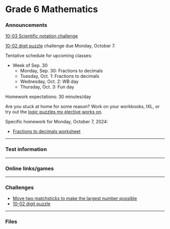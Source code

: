# Grade 6 Mathematics

### Announcements

<a href="https://forms.gle/n8AS7KAqoPHSK2Dk6">10-03 Scientific notation challenge</a>

<a href="https://vchan2.github.io/Challenges/digit_puzzle/10-02.pdf">10-02 digit puzzle</a> challenge due Monday, October 7.

Tentative schedule for upcoming classes:

<!--
  * Week of Sep. 2
    * Tuesday, Sep. 3: 
    * Wednesday, Sep. 4: First-day activities
    * Thursday, Sep. 5: PAT6 Part A trial 1
  * Week of Sep. 9
    * Monday, Sep. 9: PAT6 Part A trial 1 cont'd
    * Tuesday, Sep. 10: Decimals
    * Wednesday, Sep. 11: WB
    * Thursday, Sep. 12: Fun day
  * Week of Sep. 16
    * Monday, Sep. 16: Multiplying and dividing by powers of 10
    * Tuesday, Sep. 17: Fractions to decimals
    * Wednesday, Sep. 18: WB day
    * Thursday, Sep. 19: Fun day
  * Week of Sep. 23
    * Monday, Sep. 23: Scientific notation
    * Tuesday, Sep. 24: Fractions to decimals
    * Wednesday, Sep. 25: WB day
    * Thursday, Sep. 26: Fun day
-->

  * Week of Sep. 30
    * Monday, Sep. 30: Fractions to decimals
    * Tuesday, Oct. 1: Fractions to decimals
    * Wednesday, Oct. 2: WB day
    * Thursday, Oct. 3: Fun day


Homework expectations: 30 minutes/day




Are you stuck at home for some reason? Work on your workbooks, IXL, or try out the <a href="https://vchan2.github.io/2020logicpuzzles.html">logic puzzles my elective works on</a>.


<!--
Specific homework for Thursday, September 3, 2020:
  * Join the Schoology course.
  * Fill out the <a href="https://forms.gle/7Cr4h1FoWTxSz2TD8">update form</a>.
  * Sign the course outline, have your parents sign it, and bring it to class.
  * Finish your "biography sheet" with the 4 questions.
  * Have an answer to the question: "What is the purpose of learning math?"
-->

<!--
Specific homework for Wednesday, September 11, 2024:
  * <a href="https://vchan2.github.io/2024gr6/Grade6PAT_HW1.pdf">PAT 6 Part A practice 1</a>
Specific homework for Wednesday, September 18, 2024:
  * <a href="https://vchan2.github.io/2024gr6/mult_div_by_powers_of_10_q.pdf">Multiplying and dividing by powers of 10</a>
Specific OPTIONAL homework for Monday, September 23:
  * Challenge: <a href="https://vchan2.github.io/Challenges/508_matchstick.pdf">Move two matchsticks to make the largest number possible</a>
-->




Specific homework for Monday, October 7, 2024:
  * <a href="https://vchan2.github.io/2024gr6/fractions_to_decimals.pdf">Fractions to decimals worksheet</a>



---

### Test information

<!--
PAT practice scheduled for Tuesday, March 19 and Wednesday, March 20.
-->

<!--
Real numbers test scheduled for Monday, March 25. You should be able to:
  * work with negative numbers
  * work with absolute value
  * add, subtract, multiply, and divide integers, fractions, and decimals
  * evaluate perfect squares and cubes
  * define rational numbers
  * utilize mental math techniques to simplify computations
  * prove sqrt(2) is irrational

Algebraic expressions test scheduled for Tuesday, April 2. You should be able to:
  * write algebraic expressions representing a sentence or context
  * evaluate algebraic expressions
  * simplify algebraic expressions with addition, subtraction, multiplication, and division
  * simplify algebraic expressions by expanding brackets

Algebraic equations test scheduled for Wednesday, April 17. You should be able to:
  * solve inequalities and equalities over the integers
  * solve equations involving integers, fractions, decimals, and order of operations
  * solve equations with multiple variables given specific values for some of the variables
  * set up and solve word problems that utilize algebra (e.g. consecutive numbers, coin problems, fractions, etc)

Area and perimeter test I scheduled for Tuesday, May 7. You should be able to:
  * find the area and perimeter of triangles and special quadrilaterals (rectangles, parallelograms, trapezoids)
  * use the area and/or perimeter of a shape to deduce lengths
  * convert between various units of area

Area and perimeter test II scheduled for Thursday, May 9. You should be able to:
  * find the area and circumference of circles
  * use the area and/or circumference of a circle to deduce lengths

Statistics test scheduled for Tuesday, May 21. You should be able to:
  * create a frequency table from a collection of values
  * find mean, median, and mode of data (utilizing a frequency table to speed things up)
  * analyze data using an average or frequency table
  * make accurate judgments on when to use mean vs median vs mode
  * work with and understand data sets for which the mean, median, and mode have various relationships (e.g. mean is less than mode, mode is equal to median, there are multiple modes, etc)
  -->

<!--
Indices test scheduled for Tuesday, June 11. You should be able to:
  * Define exponents in the most basic case (of non-zero base and positive integral power)
  * Prove and provide restrictions on variables for each of the five main exponent laws
  * Provide justification for the definition of b^0 for non-zero b
  * Provide justification for the definition of b^{-n} for non-zero b and positive integral n
  * Simplify and evaluate expressions as a single number with a positive power
  * Simplify and evaluate algebraic expressions with a positive powers
  * Convert from ordinary notation to scientific notation
  * Convert from scientific notation to ordinary notation
  * Correctly express numbers in scientific notation using significant digits
-->

<!--
Inequalities test scheduled for Monday, June 17. You should be able to:
  * Represent the set of values which satisfy one ore more inequalities on a number line, dependent on the type of value
  * Use inequality properties or identify when manipulations are incorrect
  * Solve inequalities over the real numbers and represent the solution set on a number line
-->


---

### Online links/games

<!--
  * <a href="https://www.mathsisfun.com/numbers/estimation-game.php">Estimation game</a>
  * <a href="https://vchan2.github.io/2023gr6/irrationality_of_sqrt2.pdf">Irrationality of sqrt(2)</a>
-->

<!--
* <a href="https://hex.frvr.com/">Hexagon line puzzle</a>
-->

<!--
* <a href="https://krazydad.com/play/starbattle/">krazydad Star Battle interactive</a>
* <a href="https://www.mathplayground.com/candy_challenge_game.html">Candy challenge</a>
* <a href="https://www.puzzle-tents.com/">Tents</a>
-->

<!--
* <a href="https://snap.berkeley.edu/snap/snap.html#present:Username=psafa&ProjectName=Numbers%20Game"> Measurement/estimation game </a>
* <a href="https://www.mathplayground.com/"> Math Playground </a> (In particular, <a href="https://www.mathplayground.com/index_prealgebra.html"> prealgebra games</a>)
* <a href="https://www.mathplayground.com/ASB_Index.html"> Math playground multiplayer games </a> - Compete against other players in a variety of games.
* <a href="https://www.playok.com/en/hex/#100"> Hex online </a> - Play against other people
* <a href="https://solveme.edc.org/mobiles/"> Mobile balance puzzles </a>
   * <a href="https://solveme.edc.org/mobiles/?mobiles=200662"> Dr. Vince's puzzle #1 </a> (Moderate)
   * <a href="https://solveme.edc.org/mobiles/?mobiles=201443"> Dr. Vince's puzzle #2 </a> (Hard)
   * <a href="https://solveme.edc.org/mobiles/?mobiles=201442"> Dr. Vince's puzzle #3 </a> (Ultra hard)
* <a href="http://www.euclidthegame.com/Tutorial/"> Euclid the game </a>
* <a href="https://www.geogebra.org/classic?lang=en"> Geogebra (classic) </a>
-->

---

### Challenges

* <a href="https://vchan2.github.io/Challenges/508_matchstick.pdf">Move two matchsticks to make the largest number possible</a>
* <a href="https://vchan2.github.io/Challenges/digit_puzzle/10-02.pdf">10-02 digit puzzle</a>


<!--
* <a href="https://vchan2.github.io/Challenges/2023-24Winter_Break.pdf"> 2023-24 Winter Break challenges
* <a href="https://renertmath.github.io/Challenges/12Days2023.html">12 Days of ChrisMATH</a>
* <a href="https://renertmath.github.io/RenertMath-CelebrateMath/">CoSMOS 2020 Challenge</a> 
* <a href="https://vchan2.github.io/Challenges/10_2022_2023_digit_puzzle.pdf">Renert 10-year anniversary digit puzzle</a>
* <a href="https://vchan2.github.io/Challenges/mean_median_mode.pdf">Mean, median, mode challenge</a>
-->

<!--
* <a href="https://vchan2.github.io/Challenges/binary_prime_catacomb.pdf">Binary prime catacomb</a>
* <a href="https://vchan2.github.io/Challenges/2022_Hexadecimal_challenge.pdf">Hexadecimal challenge</a>
* <a href="https://renertmath.github.io/Challenges/12Days2022.html">12 Days of ChrisMATH</a>
* <a href="https://vchan2.github.io/Challenges/digit_puzzle_2023.pdf">2023 digit puzzle</a>: There will be up to 3 types of prizes:
   * Best score(s) in class
   * Exceptionally creative solution (rarely given out)
   * If your score beats my score for any digit
* <a href="https://vchan2.github.io/Challenges/digit_puzzle_2023_4dice.pdf">2023 4-dice puzzle</a>
* <a href="https://vchan2.github.io/pi/pi_2023.pdf">2023 &pi; Day puzzle</a>
-->

<!--
* <a href="https://vchan2.github.io/Challenges/Rainbow_Stones.pdf"> Rainbow stones </a>
* <a href="https://vchan2.github.io/Challenges/Boomerang_fractions.pdf"> Boomerang fractions </a>
* <a href="https://vchan2.github.io/Challenges/Fruit_puzzle.pdf"> Fruit algebra puzzle - over 95% of people cannot solve this! </a>
* <a href="https://vchan2.github.io/Challenges/2020-21Winter_Break.pdf"> Winter Break math challenges </a> (<a href="https://vchan2.github.io/Challenges/2020-21Winter_Break_winners.pdf">Results</a>)
* <a href="https://vchan2.github.io/Challenges/Cupid's_quiver.pdf"> Cupid's quiver </a>
* <a href="https://vchan2.github.io/Challenges/pi_digit_puzzle2021basic.pdf"> &pi; day 2021 challenge (basic version) </a>
* <a href="https://vchan2.github.io/Challenges/pi_digit_puzzle2021.pdf"> &pi; day 2021 challenge (advanced version) </a>
* <a href="https://vchan2.github.io/Challenges/2021-04-01_digit_puzzle.pdf"> 2021-04-01 challenge </a>
-->

---

### Files

<!--
* <a href="https://vchan2.github.io/2023gr6/Math_Gr6_Course_Outline_2023-2024.pdf"> Course outline </a>
-->
